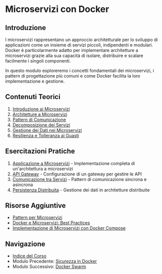 # Microservizi con Docker

## Introduzione

I microservizi rappresentano un approccio architetturale per lo sviluppo di applicazioni come un insieme di servizi piccoli, indipendenti e modulari. Docker è particolarmente adatto per implementare architetture a microservizi grazie alla sua capacità di isolare, distribuire e scalare facilmente i singoli componenti.

In questo modulo esploreremo i concetti fondamentali dei microservizi, i pattern di progettazione più comuni e come Docker facilita la loro implementazione e gestione.

## Contenuti Teorici

1. [Introduzione ai Microservizi](./teoria/01-IntroduzioneMicroservizi.md)
2. [Architetture a Microservizi](./teoria/02-ArchitettureMicroservizi.md)
3. [Pattern di Comunicazione](./teoria/03-PatternComunicazione.md)
4. [Decomposizione dei Servizi](./teoria/04-DecomposizioneServizi.md)
5. [Gestione dei Dati nei Microservizi](./teoria/05-GestioneDati.md)
6. [Resilienza e Tolleranza ai Guasti](./teoria/06-ResilienzaTolleranza.md)

## Esercitazioni Pratiche

1. [Applicazione a Microservizi](./esempi/01-AppMicroservizi/README.md) - Implementazione completa di un'architettura a microservizi
2. [API Gateway](./esempi/02-APIGateway/README.md) - Configurazione di un gateway per gestire le API
3. [Comunicazione tra Servizi](./esempi/03-ComunicazioneServizi/README.md) - Pattern di comunicazione sincrona e asincrona
4. [Persistenza Distribuita](./esempi/04-PersistenzaDistribuita/README.md) - Gestione dei dati in architetture distribuite

## Risorse Aggiuntive

- [Pattern per Microservizi](https://microservices.io/patterns/index.html)
- [Docker e Microservizi: Best Practices](https://docs.docker.com/develop/develop-images/dockerfile_best-practices/)
- [Implementazione di Microservizi con Docker Compose](https://docs.docker.com/compose/)

## Navigazione

- [Indice del Corso](../README.md)
- Modulo Precedente: [Sicurezza in Docker](../08-Sicurezza/README.md)
- Modulo Successivo: [Docker Swarm](../10-DockerSwarm/README.md)